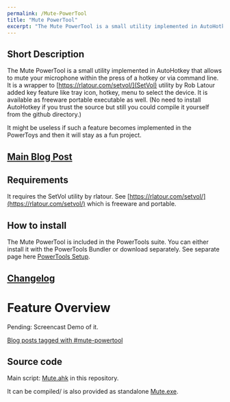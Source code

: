 ```yaml
---
permalink: /Mute-PowerTool
title: "Mute PowerTool"
excerpt: "The Mute PowerTool is a small utility implemented in AutoHotkey that allows to mute your microphone within the press of a hotkey or via command line."
---
```


## Short Description

The Mute PowerTool is a small utility implemented in AutoHotkey that allows to mute your microphone within the press of a hotkey or via command line.
It is a wrapper to [https://rlatour.com/setvol/](SetVol) utility by Rob Latour added key feature like tray icon, hotkey, menu to select the device.
It is available as freeware portable executable as well. (No need to install AutoHotkey if you trust the source but still you could compile it yourself from the github directory.)

It might be useless if such a feature becomes implemented in the PowerToys and then it will stay as a fun project.

## [Main Blog Post](https://tdalon.blogspot.com/2021/02/mute-powertool.html)

## Requirements

It requires the SetVol utility by rlatour. See [https://rlatour.com/setvol/](https://rlatour.com/setvol/) which is freeware and portable.

## How to install

The Mute PowerTool is included in the PowerTools suite. You can either install it with the PowerTools Bundler or download separately.
See separate page here [PowerTools Setup](PowerTools-Setup).

## [Changelog](Mute-PowerTool-Changelog)

# Feature Overview

Pending: Screencast Demo of it.

[Blog posts tagged with #mute-powertool](https://tdalon.blogspot.com/search/label/mute-powertool)


## Source code

Main script: [Mute.ahk](https://github.com/tdalon/ahk/blob/master/Mute.ahk) in this repository.

It can be compiled/ is also provided as standalone [Mute.exe](https://github.com/tdalon/ahk/blob/master/PowerTools/Mute.exe).
